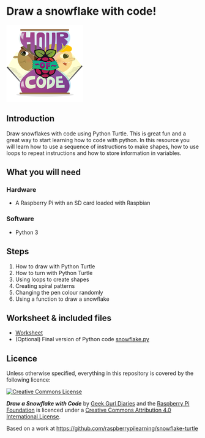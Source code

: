 # Draw a snowflake with code!

![](images/HOC_Logo_200px.png)

## Introduction

Draw snowflakes with code using Python Turtle. This is great fun and a great way to start learning how to code with python. In this resource you will learn how to use a sequence of instructions to make shapes, how to use loops to repeat instructions and how to store information in variables.

## What you will need

### Hardware

- A Raspberry Pi with an SD card loaded with Raspbian

### Software

- Python 3 

## Steps

1. How to draw with Python Turtle
2. How to turn with Python Turtle
3. Using loops to create shapes
4. Creating spiral patterns
5. Changing the pen colour randomly
6. Using a function to draw a snowflake

## Worksheet & included files

- [Worksheet](worksheet.md)
- (Optional) Final version of Python code [snowflake.py](snowflake.py)

## Licence

Unless otherwise specified, everything in this repository is covered by the following licence:

[![Creative Commons License](http://i.creativecommons.org/l/by-sa/4.0/88x31.png)](http://creativecommons.org/licenses/by-sa/4.0/)

***Draw a Snowflake with Code*** by [Geek Gurl Diaries](https://www.youtube.com/watch?v=DHmeX7YTHBY) and the [Raspberry Pi Foundation](http://www.raspberrypi.org) is licenced under a [Creative Commons Attribution 4.0 International License](http://creativecommons.org/licenses/by-sa/4.0/).

Based on a work at https://github.com/raspberrypilearning/snowflake-turtle
